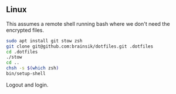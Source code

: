 ## Linux

This assumes a remote shell running bash where we don't need the encrypted files.

```sh
sudo apt install git stow zsh
git clone git@github.com:brainsik/dotfiles.git .dotfiles
cd .dotfiles
./stow
cd ..
chsh -s $(which zsh)
bin/setup-shell
```

Logout and login.
